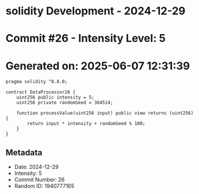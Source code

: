 ﻿# solidity Development - 2024-12-29
# Commit #26 - Intensity Level: 5
# Generated on: 2025-06-07 12:31:39
```solidity
pragma solidity ^0.8.0;

contract DataProcessor26 {
    uint256 public intensity = 5;
    uint256 private randomSeed = 364514;

    function processValue(uint256 input) public view returns (uint256) {
        return input * intensity + randomSeed % 100;
    }
}
```
## Metadata
- Date: 2024-12-29
- Intensity: 5
- Commit Number: 26
- Random ID: 1940777165
